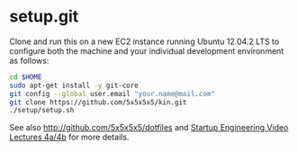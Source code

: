setup.git
=========
Clone and run this on a new EC2 instance running Ubuntu 12.04.2 LTS to
configure both the machine and your individual development environment as
follows:

```sh
cd $HOME
sudo apt-get install -y git-core
git config --global user.email "your.name@mail.com"
git clone https://github.com/5x5x5x5/kin.git
./setup/setup.sh   
```

See also http://github.com/5x5x5x5/dotfiles and
[Startup Engineering Video Lectures 4a/4b](https://class.coursera.org/startup-001/lecture/index)
for more details.




